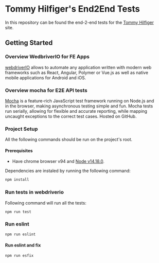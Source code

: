 # Tommy Hilfiger's End2End Tests

In this repository can be found the end-2-end tests for the [Tommy Hilfiger](https://nl.tommy.com/) site.

## Getting Started

### Overview WedbriverIO for FE Apps

[webdriverIO](https://webdriver.io/) allows to automate any application written with modern web frameworks such as React, Angular, Polymer or Vue.js as well as native mobile applications for Android and iOS.

### Overview mocha for E2E API tests
[Mocha](https://mochajs.org/) is a feature-rich JavaScript test framework running on Node.js and in the browser, making asynchronous testing simple and fun. Mocha tests run serially, allowing for flexible and accurate reporting, while mapping uncaught exceptions to the correct test cases. Hosted on GitHub.

### Project Setup
All the following commands should be run on the project's root.

#### Prerequisites

- Have chrome browser v94 and [Node v14.18.0](https://nodejs.org/en/download/).

Dependencies are instaled by running the following command:

```bash
npm install
```

### Run tests in webdriverio

Following command will run all the tests:

```bash
npm run test
```

### Run eslint

```bash
npm run eslint
```
#### Run eslint and fix

```bash
npm run esfix
```
